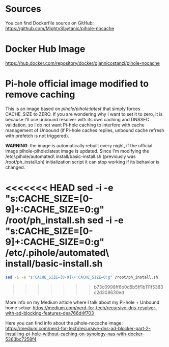 # Sources

You can find Dockerfile source on GitHub:
https://github.com/MightySlaytanic/pihole-nocache

# Docker Hub Image

https://hub.docker.com/repository/docker/giannicostanzi/pihole-nocache

# Pi-hole official image modified to remove caching

This is an image based on *pihole/pihole:latest*  that simply forces CACHE_SIZE to ZERO.
If you are wondering why I want to set it to zero, it is because I'll use unbound resolver with its own caching and DNSSEC validation, so I do not want Pi-hole caching to interfere with cache management of Unbound (if Pi-hole caches replies,  unbound cache refresh with prefetch is not triggered).

**WARNING**: the image is automatically rebuilt every night, if the official image pihole-pihole:latest image is updated. Since I'm modifying the /etc/.pihole/automated\ install/basic-install.sh (previously was /root/ph_install.sh) initialization script it can stop working if its behavior is changed.

<<<<<<< HEAD
    sed -i -e "s:CACHE_SIZE=[0-9]\+:CACHE_SIZE=0:g" /root/ph_install.sh
	sed -i -e "s:CACHE_SIZE=[0-9]\+:CACHE_SIZE=0:g" /etc/.pihole/automated\ install/basic-install.sh
=======
```bash
sed -i -e "s:CACHE_SIZE=[0-9]\+:CACHE_SIZE=0:g" /root/ph_install.sh
```
>>>>>>> b73c0998ff6b0d5b5ff1b111f5383c2d308630ed

More info on my Medium article where I talk about my Pi-hole + Unbound home setup:
https://medium.com/nerd-for-tech/recursive-dns-resolver-with-ad-blocking-features-dea766d4f703

Here you can find info about the pihole-nocache image:
https://medium.com/nerd-for-tech/recursive-dns-ad-blocker-part-2-installing-pi-hole-without-caching-on-synology-nas-with-docker-5363bc7258f4
